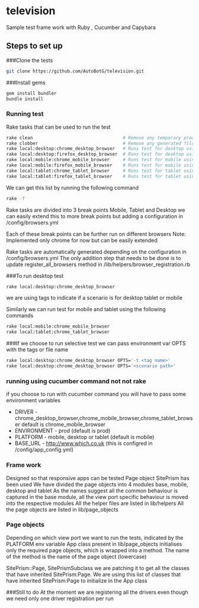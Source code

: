 # television
Sample test frame work with Ruby , Cucumber and Capybara

## Steps to set up

###Clone the tests

```bash
git clone https://github.com/AutoBotG/television.git
```

###Install gems
```bash
gem install bundler
bundle install
```

### Running test
Rake tasks that can be used to run the test
``` bash
rake clean                                  # Remove any temporary products
rake clobber                                # Remove any generated files
rake local:desktop:chrome_desktop_browser   # Runs test for desktop using ch...
rake local:desktop:firefox_desktop_browser  # Runs test for desktop using fi...
rake local:mobile:chrome_mobile_browser     # Runs test for mobile using chrome
rake local:mobile:firefox_mobile_browser    # Runs test for mobile using fir...
rake local:tablet:chrome_tablet_browser     # Runs test for tablet using chrome
rake local:tablet:firefox_tablet_browser    # Runs test for tablet using fir...
```

We can get this list by running the following command
```bash
rake -T
```
Rake tasks are divided into 3 break points Mobile, Tablet and Desktop
we can easily extend this to more break points but adding a configuration in /config/browsers.yml

Each of these break points can be further run on different browsers
Note: Implemented only chrome for now but can be easily extended

Rake tasks are automatically generated depending on the configuration in /config/browsers.yml
The only addition step that needs to be done is to update register_all_browsers method in /lib/helpers/browser_registration.rb



###To run desktop test
```bash
rake local:desktop:chrome_desktop_browser
```
we are using tags to indicate if a scenario is for desktop tablet or mobile


Similarly we can run test for mobile and tablet using the following commands

```bash
rake local:mobile:chrome_mobile_browser
rake local:tablet:chrome_tablet_browser
```

###If we choose to run selective test we can pass environment var OPTS with the tags or file name
```bash
rake local:desktop:chrome_desktop_browser OPTS='-t <tag name>'
rake local:desktop:chrome_desktop_browser OPTS='<scenario path>'
```

### running using cucumber command not not rake

if you choose to run with cucumber command you will have to pass some environment variables
* DRIVER - chrome_desktop_browser,chrome_mobile_browser,chrome_tablet_browser default is chrome_mobile_browser
* ENVIRONMENT -  prod (default is prod)
* PLATFORM - mobile, desktop or tablet (default is mobile)
* BASE_URL - http://www.which.co.uk (this is configred in /config/app_config.yml)

### Frame work
Designed so that responsive apps can be tested
Page object SitePrism has been used
We have divided the page objects into 4 modules base, mobile, desktop and tablet
As the names suggest all the common behaviour is captured in the base module, all the view port specific behaviour is moved into the respective modules
All the helper files are listed in lib/helpers
All the page objects are listed in lib/page_objects

### Page objects
Depending on which view port we want to run the tests, indicated by the PLATFORM env variable
App class present in lib/page_objects initialises only the required page objects, which is wrapped into a method.
The name of the method is the name of the page object (lowercase)

SitePrism::Page, SitePrismSubclass we are patching it to get all the classes that have inherited SitePrism:Page.
We are using this list of classes that have inherited SitePrism:Page to initialize in the App class


###Still to do
At the moment we are registering all the drivers even though we need only one driver registration per run




